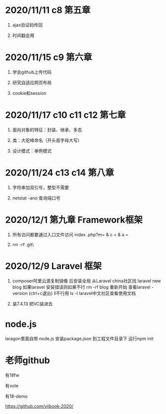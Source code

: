 # 2020/11/11 c8 第五章

1. ajax验证码传回

2. 时间戳会用

# 2020/11/15 c9 第六章   
1. 学会github上传代码

2. 研究自适应网页布局 

3. cookie和session

# 2020/11/17 c10 c11 c12 第七章 
1. 面向对象的特征：封装、继承、多态

2. 类：大驼峰命名（开头首字母大写）

3. 设计模式：单例模式

# 2020/11/24 c13 c14 第八章

1. 字符串加双引号，整型不需要

2. netstat -ano 查询端口号

# 2020/12/1 第九章 Framework框架

1. 所有访问都要通过入口文件访问  index .php?m= &  c = & a = 

2. rm -rf .git\

# 2020/12/9  Laravel 框架

1. composer阿里云源复制镜像  后安装全局 从Laravel china社区找 laravel new blog  如果laravel 安装错误则如果不行 rm -rf blog 重新开始 查看laravel -version  (ctrl+c退出)  ll不行用 ls -l laravel中文社区查看使用文档

2. 装7.4.13 把VC装进去

# node.js

laragon里面自带  node.js 安装package.json 到工程文件目录下 运行npm init 

# 老师github

有18fw

有vote

有18-demo

https://github.com/yiibook-2020/